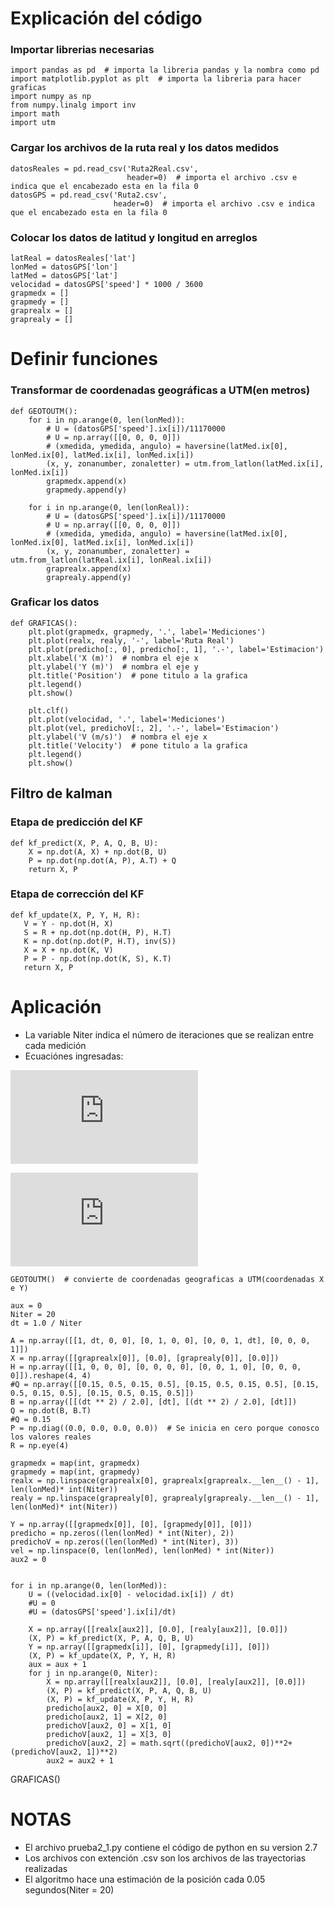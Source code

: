 # Explicación del código
### Importar librerias necesarias
```inserta código
import pandas as pd  # importa la libreria pandas y la nombra como pd
import matplotlib.pyplot as plt  # importa la libreria para hacer graficas
import numpy as np
from numpy.linalg import inv
import math
import utm
```
### Cargar los archivos de la ruta real y los datos medidos
```
datosReales = pd.read_csv('Ruta2Real.csv',
                          header=0)  # importa el archivo .csv e indica que el encabezado esta en la fila 0
datosGPS = pd.read_csv('Ruta2.csv',
                       header=0)  # importa el archivo .csv e indica que el encabezado esta en la fila 0
```
### Colocar los datos de latitud y longitud en arreglos
```lonReal = datosReales['lon']
latReal = datosReales['lat']
lonMed = datosGPS['lon']
latMed = datosGPS['lat']
velocidad = datosGPS['speed'] * 1000 / 3600
grapmedx = []
grapmedy = []
graprealx = []
graprealy = []
```
# Definir funciones
### Transformar de coordenadas geográficas a UTM(en metros)
```
def GEOTOUTM():
    for i in np.arange(0, len(lonMed)):
        # U = (datosGPS['speed'].ix[i])/11170000
        # U = np.array([[0, 0, 0, 0]])
        # (xmedida, ymedida, angulo) = haversine(latMed.ix[0], lonMed.ix[0], latMed.ix[i], lonMed.ix[i])
        (x, y, zonanumber, zonaletter) = utm.from_latlon(latMed.ix[i], lonMed.ix[i])
        grapmedx.append(x)
        grapmedy.append(y)

    for i in np.arange(0, len(lonReal)):
        # U = (datosGPS['speed'].ix[i])/11170000
        # U = np.array([[0, 0, 0, 0]])
        # (xmedida, ymedida, angulo) = haversine(latMed.ix[0], lonMed.ix[0], latMed.ix[i], lonMed.ix[i])
        (x, y, zonanumber, zonaletter) = utm.from_latlon(latReal.ix[i], lonReal.ix[i])
        graprealx.append(x)
        graprealy.append(y)
```
### Graficar los datos
```
def GRAFICAS():
    plt.plot(grapmedx, grapmedy, '.', label='Mediciones')
    plt.plot(realx, realy, '-', label='Ruta Real')
    plt.plot(predicho[:, 0], predicho[:, 1], '.-', label='Estimacion')
    plt.xlabel('X (m)')  # nombra el eje x
    plt.ylabel('Y (m)')  # nombra el eje y
    plt.title('Position')  # pone titulo a la grafica
    plt.legend()
    plt.show()

    plt.clf()
    plt.plot(velocidad, '.', label='Mediciones')
    plt.plot(vel, predichoV[:, 2], '.-', label='Estimacion')
    plt.ylabel('V (m/s)')  # nombra el eje x
    plt.title('Velocity')  # pone titulo a la grafica
    plt.legend()
    plt.show()

```
## Filtro de kalman 
### Etapa de predicción del KF
```
def kf_predict(X, P, A, Q, B, U):
    X = np.dot(A, X) + np.dot(B, U)
    P = np.dot(np.dot(A, P), A.T) + Q
    return X, P
```
### Etapa de corrección del KF
 ```
 def kf_update(X, P, Y, H, R):
    V = Y - np.dot(H, X)
    S = R + np.dot(np.dot(H, P), H.T)
    K = np.dot(np.dot(P, H.T), inv(S))
    X = X + np.dot(K, V)
    P = P - np.dot(np.dot(K, S), K.T)
    return X, P
 ```

# Aplicación 
* La variable Niter indica el número de iteraciones que se realizan entre cada medición
* Ecuaciónes ingresadas:  

![1](http://latex.codecogs.com/gif.latex?x_%7Bk%7D%20%3D%20x_%7Bk-1%7D%20&plus;%20v%5Ccdot%20%5CDelta%20t%20&plus;%20%5Cfrac%7B1%7D%7B2%7Da%5Ccdot%20%5CDelta%20t%5E%7B3%7D)  

![2](http://latex.codecogs.com/gif.latex?y_%7Bk%7D%20%3D%20y_%7Bk-1%7D%20&plus;%20v%5Ccdot%20%5CDelta%20t%20&plus;%20%5Cfrac%7B1%7D%7B2%7Da%5Ccdot%20%5CDelta%20t%5E%7B3%7D)

```
GEOTOUTM()  # convierte de coordenadas geograficas a UTM(coordenadas X e Y)

aux = 0
Niter = 20
dt = 1.0 / Niter

A = np.array([[1, dt, 0, 0], [0, 1, 0, 0], [0, 0, 1, dt], [0, 0, 0, 1]])
X = np.array([[graprealx[0]], [0.0], [graprealy[0]], [0.0]])
H = np.array([[1, 0, 0, 0], [0, 0, 0, 0], [0, 0, 1, 0], [0, 0, 0, 0]]).reshape(4, 4)
#Q = np.array([[0.15, 0.5, 0.15, 0.5], [0.15, 0.5, 0.15, 0.5], [0.15, 0.5, 0.15, 0.5], [0.15, 0.5, 0.15, 0.5]])
B = np.array([[(dt ** 2) / 2.0], [dt], [(dt ** 2) / 2.0], [dt]])
Q = np.dot(B, B.T)
#Q = 0.15
P = np.diag((0.0, 0.0, 0.0, 0.0))  # Se inicia en cero porque conosco los valores reales
R = np.eye(4)

grapmedx = map(int, grapmedx)
grapmedy = map(int, grapmedy)
realx = np.linspace(graprealx[0], graprealx[graprealx.__len__() - 1], len(lonMed)* int(Niter))
realy = np.linspace(graprealy[0], graprealy[graprealy.__len__() - 1], len(lonMed)* int(Niter))

Y = np.array([[grapmedx[0]], [0], [grapmedy[0]], [0]])
predicho = np.zeros((len(lonMed) * int(Niter), 2))
predichoV = np.zeros((len(lonMed) * int(Niter), 3))
vel = np.linspace(0, len(lonMed), len(lonMed) * int(Niter))
aux2 = 0


for i in np.arange(0, len(lonMed)):
    U = ((velocidad.ix[0] - velocidad.ix[i]) / dt)
    #U = 0
    #U = (datosGPS['speed'].ix[i]/dt)

    X = np.array([[realx[aux2]], [0.0], [realy[aux2]], [0.0]])
    (X, P) = kf_predict(X, P, A, Q, B, U)
    Y = np.array([[grapmedx[i]], [0], [grapmedy[i]], [0]])
    (X, P) = kf_update(X, P, Y, H, R)
    aux = aux + 1
    for j in np.arange(0, Niter):
        X = np.array([[realx[aux2]], [0.0], [realy[aux2]], [0.0]])
        (X, P) = kf_predict(X, P, A, Q, B, U)
        (X, P) = kf_update(X, P, Y, H, R)
        predicho[aux2, 0] = X[0, 0]
        predicho[aux2, 1] = X[2, 0]
        predichoV[aux2, 0] = X[1, 0]
        predichoV[aux2, 1] = X[3, 0]
        predichoV[aux2, 2] = math.sqrt((predichoV[aux2, 0])**2+(predichoV[aux2, 1])**2)
        aux2 = aux2 + 1
```

GRAFICAS()

# NOTAS
* El archivo prueba2_1.py contiene el código de python en su version 2.7
* Los archivos con extención .csv son los archivos de las trayectorias realizadas
* El algoritmo hace una estimación de la posición cada 0.05 segundos(Niter = 20)
